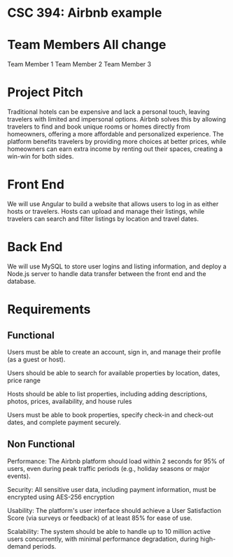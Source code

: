 # CSC 394: Airbnb example

# Team Members All change

Team Member 1
Team Member 2
Team Member 3

# Project Pitch
Traditional hotels can be expensive and lack a personal touch, leaving travelers with limited and impersonal options. Airbnb solves this by allowing travelers to find and book unique rooms or homes directly from homeowners, offering a more affordable and personalized experience. The platform benefits travelers by providing more choices at better prices, while homeowners can earn extra income by renting out their spaces, creating a win-win for both sides.

# Front End
We will use Angular to build a website that allows users to log in as either hosts or travelers. Hosts can upload and manage their listings, while travelers can search and filter listings by location and travel dates.

# Back End
We will use MySQL to store user logins and listing information, and deploy a Node.js server to handle data transfer between the front end and the database.

# Requirements
## Functional
Users must be able to create an account, sign in, and manage their profile (as a guest or host).

Users should be able to search for available properties by location, dates, price range

Hosts should be able to list properties, including adding descriptions, photos, prices, availability, and house rules

Users must be able to book properties, specify check-in and check-out dates, and complete payment securely.

## Non Functional
Performance: The Airbnb platform should load within 2 seconds for 95% of users, even during peak traffic periods (e.g., holiday seasons or major events).

Security: All sensitive user data, including payment information, must be encrypted using AES-256 encryption 

Usability: The platform's user interface should achieve a User Satisfaction Score (via surveys or feedback) of at least 85% for ease of use.

Scalability: The system should be able to handle up to 10 million active users concurrently, with minimal performance degradation, during high-demand periods.
